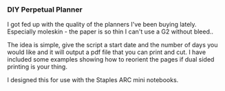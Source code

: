 ### DIY Perpetual Planner


I got fed up with the quality of the planners I've been buying lately. Especially moleskin - the paper is so thin I can't use a G2 without bleed..


The idea is simple, give the script a start date and the number of days you would like and it will output a pdf file that you can print and cut.
I have included some examples showing how to reorient the pages if dual sided printing is your thing.

I designed this for use with the Staples ARC mini notebooks.


